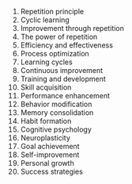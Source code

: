 1. Repetition principle
2. Cyclic learning
3. Improvement through repetition
4. The power of repetition
5. Efficiency and effectiveness
6. Process optimization
7. Learning cycles
8. Continuous improvement
9. Training and development
10. Skill acquisition
11. Performance enhancement
12. Behavior modification
13. Memory consolidation
14. Habit formation
15. Cognitive psychology
16. Neuroplasticity
17. Goal achievement
18. Self-improvement
19. Personal growth
20. Success strategies
